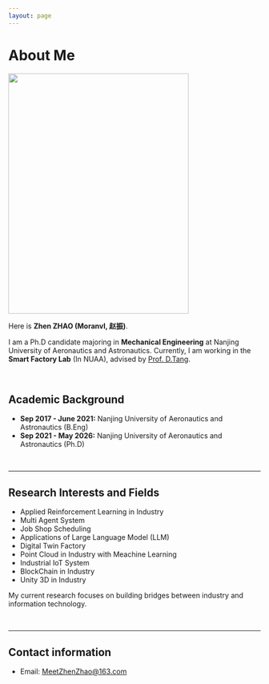 ```yaml
---
layout: page
---
```


# About Me

<img src="https://moranvl.github.io//moranvl.jpg" class="floatpic" width="360" height="480">

Here is **Zhen ZHAO (Moranvl, 赵振)**.

I am a Ph.D candidate majoring in **Mechanical Engineering** at Nanjing University of Aeronautics and Astronautics. Currently, I am working in the **Smart Factory Lab** (In NUAA), advised by [Prof. D.Tang](https://cmee.nuaa.edu.cn/2019/1126/c11684a189146/page.htm).

<br>

## Academic Background

<!-- **<font color='red'>[Highlight]</font> I am looking for PhD to start in 2025 Fall. Contact me if you have any leads!** -->

- **Sep 2017 - June 2021:** Nanjing University of Aeronautics and Astronautics (B.Eng)
- **Sep 2021 - May 2026:** Nanjing University of Aeronautics and Astronautics (Ph.D)

<br>

---

## Research Interests and Fields

- Applied Reinforcement Learning in Industry
- Multi Agent System
- Job Shop Scheduling
- Applications of Large Language Model (LLM)
- Digital Twin Factory
- Point Cloud in Industry with Meachine Learning
- Industrial IoT System
- BlockChain in Industry
- Unity 3D in Industry

My current research focuses on building bridges between industry and information technology. 

<br>

---

## Contact information

<!-- - [Online talk with me.](https://calendly.com/lancecai/meet-with-lance) -->
- Email: MeetZhenZhao@163.com
